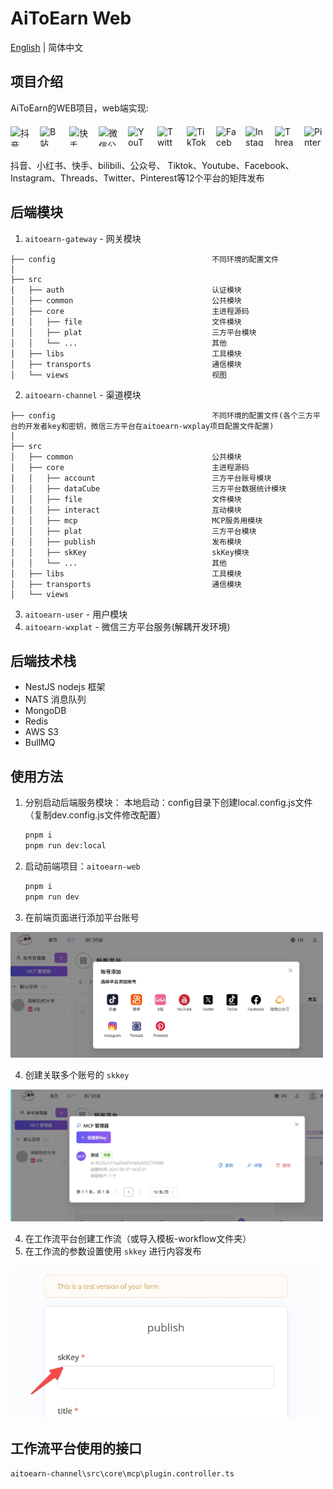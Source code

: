 <!--
 * @Author: nevin
 * @Date: 2025-01-17 19:25:28
 * @LastEditTime: 2025-02-24 19:37:13
 * @LastEditors: nevin
 * @Description:
-->
# AiToEarn Web
[English](README_EN.md) | 简体中文

## 项目介绍

AiToEarn的WEB项目，web端实现: 
<div style="display: flex; gap: 15px; align-items: center; flex-wrap: wrap; margin: 20px 0;">
    <img src="https://lf1-cdn-tos.bytegoofy.com/goofy/ies/douyin_web/public/favicon.ico" title="抖音" alt="抖音" width="32" height="32" style="object-fit: contain; transition: transform 0.3s;" onmouseover="this.style.transform='scale(1.2)'" onmouseout="this.style.transform='scale(1)'">
    <img src="https://i0.hdslb.com/bfs/static/jinkela/long/images/favicon.ico" title="B站" alt="B站" width="32" height="32" style="object-fit: contain; transition: transform 0.3s;" onmouseover="this.style.transform='scale(1.2)'" onmouseout="this.style.transform='scale(1)'">
    <img src="https://s1-111422.kwimgs.com/kos/nlav111422/ks-web/favicon.ico" title="快手" alt="快手" width="32" height="32" style="object-fit: contain; transition: transform 0.3s;" onmouseover="this.style.transform='scale(1.2)'" onmouseout="this.style.transform='scale(1)'">
    <img src="https://res.wx.qq.com/a/wx_fed/assets/res/NTI4MWU5.ico" title="微信公众号" alt="微信公众号" width="32" height="32" style="object-fit: contain; transition: transform 0.3s;" onmouseover="this.style.transform='scale(1.2)'" onmouseout="this.style.transform='scale(1)'">
    <img src="https://www.youtube.com/s/desktop/3ad23781/img/logos/favicon.ico" title="YouTube" alt="YouTube" width="32" height="32" style="object-fit: contain; transition: transform 0.3s;" onmouseover="this.style.transform='scale(1.2)'" onmouseout="this.style.transform='scale(1)'">
    <img src="https://abs.twimg.com/responsive-web/client-web/icon-svg.ea5ff4aa.svg" title="Twitter" alt="Twitter" width="32" height="32" style="object-fit: contain; transition: transform 0.3s;" onmouseover="this.style.transform='scale(1.2)'" onmouseout="this.style.transform='scale(1)'">
    <img src="https://www.tiktok.com/favicon.ico" title="TikTok" alt="TikTok" width="32" height="32" style="object-fit: contain; transition: transform 0.3s;" onmouseover="this.style.transform='scale(1.2)'" onmouseout="this.style.transform='scale(1)'">
    <img src="https://static.xx.fbcdn.net/rsrc.php/y1/r/ay1hV6OlegS.ico" title="Facebook" alt="Facebook" width="32" height="32" style="object-fit: contain; transition: transform 0.3s;" onmouseover="this.style.transform='scale(1.2)'" onmouseout="this.style.transform='scale(1)'">
    <img src="https://static.cdninstagram.com/rsrc.php/y4/r/QaBlI0OZiks.ico" title="Instagram" alt="Instagram" width="32" height="32" style="object-fit: contain; transition: transform 0.3s;" onmouseover="this.style.transform='scale(1.2)'" onmouseout="this.style.transform='scale(1)'">
    <img src="https://static.cdninstagram.com/rsrc.php/ye/r/lEu8iVizmNW.ico" title="Threads" alt="Threads" width="32" height="32" style="object-fit: contain; transition: transform 0.3s;" onmouseover="this.style.transform='scale(1.2)'" onmouseout="this.style.transform='scale(1)'">
    <img src="https://s.pinimg.com/webapp/logo_transparent_144x144-3da7a67b.png" title="Pinterest" alt="Pinterest" width="32" height="32" style="object-fit: contain; transition: transform 0.3s;" onmouseover="this.style.transform='scale(1.2)'" onmouseout="this.style.transform='scale(1)'">
</div>

抖音、小红书、快手、bilibili、公众号、 Tiktok、Youtube、Facebook、Instagram、Threads、Twitter、Pinterest等12个平台的矩阵发布

## 后端模块

1. `aitoearn-gateway` - 网关模块
```tree
├── config                                   不同环境的配置文件
│
├── src                                      
│   ├── auth                                 认证模块
│   ├── common                               公共模块
│   ├── core                                 主进程源码
│   │   ├── file                             文件模块
│   │   ├── plat                             三方平台模块
│   │   └── ...                              其他
│   ├── libs                                 工具模块
│   ├── transports                           通信模块
│   └── views                                视图
```
2. `aitoearn-channel` - 渠道模块
```tree
├── config                                   不同环境的配置文件(各个三方平台的开发者key和密钥，微信三方平台在aitoearn-wxplay项目配置文件配置)
│
├── src                                      
│   ├── common                               公共模块
│   ├── core                                 主进程源码
│   │   ├── account                          三方平台账号模块
│   │   ├── dataCube                         三方平台数据统计模块
│   │   ├── file                             文件模块
│   │   ├── interact                         互动模块
│   │   ├── mcp                              MCP服务用模块
│   │   ├── plat                             三方平台模块
│   │   ├── publish                          发布模块
│   │   ├── skKey                            skKey模块
│   │   └── ...                              其他
│   ├── libs                                 工具模块
│   ├── transports                           通信模块
│   └── views    
```
3. `aitoearn-user` - 用户模块
4. `aitoearn-wxplat` - 微信三方平台服务(解耦开发环境)

## 后端技术栈

- NestJS nodejs 框架
- NATS 消息队列
- MongoDB
- Redis
- AWS S3
- BullMQ

## 使用方法

1. 分别启动后端服务模块：
   本地启动：config目录下创建local.config.js文件（复制dev.config.js文件修改配置）
   ```sh
   pnpm i 
   pnpm run dev:local
   ```
2. 启动前端项目：`aitoearn-web`
   ```sh
   pnpm i
   pnpm run dev
   ```
3. 在前端页面进行添加平台账号
<img src="./workflow/img/account.jpeg" alt="post" width="500"/>

4. 创建关联多个账号的 `skkey`
<img src="./workflow/img/skkey.jpg" alt="post" width="500"/>

4. 在工作流平台创建工作流（或导入模板-workflow文件夹）
5. 在工作流的参数设置使用 `skkey` 进行内容发布
<img src="./workflow/img/fl.jpeg" alt="post" width="500"/>

## 工作流平台使用的接口

`aitoearn-channel\src\core\mcp\plugin.controller.ts`
